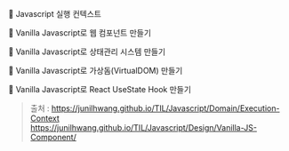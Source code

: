 📌 Javascript 실행 컨텍스트

📌 Vanilla Javascript로 웹 컴포넌트 만들기

📌 Vanilla Javascript로 상태관리 시스템 만들기

📌 Vanilla Javascript로 가상돔(VirtualDOM) 만들기

📌 Vanilla Javascript로 React UseState Hook 만들기


> 출처 : https://junilhwang.github.io/TIL/Javascript/Domain/Execution-Context<br>https://junilhwang.github.io/TIL/Javascript/Design/Vanilla-JS-Component/
